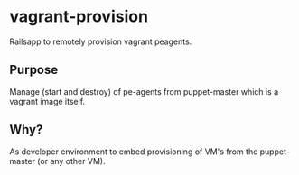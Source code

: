 vagrant-provision
=================

Railsapp to remotely provision vagrant peagents.

Purpose
-------

Manage (start and destroy) of pe-agents from puppet-master which is a vagrant image itself.

Why?
----

As developer environment to embed provisioning of VM's from the puppet-master (or any other VM).




